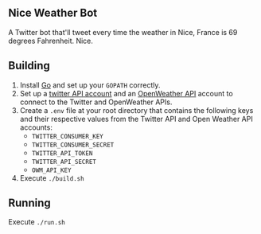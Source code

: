 ## Nice Weather Bot

A Twitter bot that'll tweet every time the weather in Nice, France is 69 degrees Fahrenheit.  Nice.

## Building

1. Install [Go](https://golang.org/doc/install) and set up your `GOPATH` correctly.  
2. Set up a [twitter API account](https://developer.twitter.com/en/application/use-case) and an [OpenWeather API](https://openweathermap.org/appid) account to connect to the Twitter and OpenWeather APIs.
3. Create a `.env` file at your root directory that contains the following keys and their respective values from the Twitter API and Open Weather API accounts:
    * `TWITTER_CONSUMER_KEY`
    * `TWITTER_CONSUMER_SECRET`
    * `TWITTER_API_TOKEN`
    * `TWITTER_API_SECRET`
    * `OWM_API_KEY`
4. Execute `./build.sh`

## Running

Execute `./run.sh`
